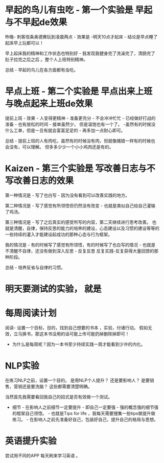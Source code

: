 

# 早起的鸟儿有虫吃 - 第一个实验是 早起与不早起de效果

昨晚- 刺客信条奥德赛玩到凌晨两点 - 效果是 -明天10点才起床 - 结论是早点睡了起床早上玩都可以！

早上起床我的精神和工作状态也特别好 - 我发现我健身完了洗澡完了，清肠完了肚子拉完之后之后 。整个人上班特别精神。

总结 - 早起的鸟儿在各方面都有虫吃。

# 早点上班 - 第二个实验是 早点出来上班与晚点起来上班de效果
 
提前上班 - 效果 - 人变得更精神 - 准备更充分 - 不会冲冲忙忙 - 已经做好打战的准备 - 也有放松的时间 - 接单虽然少， 但是温饱也有一个了。  -虽然有的时候没什么工单，但是一旦有就会富富足足的 - 再多加一点耐心即可。 

总结 - 提前上班的人有肉吃，虽然有的时候没有肉，但就像捕猎一样有的时候也会没有，可以理解。 但多多少少一个小小鸡肉还是有的。

# Kaizen - 第三个实验是 写改善日志与不写改善日志的效果

第一种情况是 - 写了也白写 - 因为没有看到可以改善实践的地方。

第二种情况是 - 写了感觉有所领悟但仍然没有改变 - 也就是类似自己给自己灌输了鸡汤。

第三种情况是 - 写了之后真实的感受所写的内容，第二天继续进行思考改善。  也就是清醒，自律，保持反思的能力的培养的建设，心态建设以及习惯的建设等等的一些持续的灌入才能建设起成功的那种心态与行为框架。 

我的情况是 - 有的时候写了感觉有所领悟，有的时候写了也白写的情况 - 也就是不清醒不自律，还没有做到深入反思 - 反复反思 反复实践-反复获得大量回馈的那种阶段。

总结 - 培养反省与自律的习惯。



# 明天要测试的实验， 就是 

# 每周阅读计划 
阅读- 设置一个目标，目的，找到自己想要的书本 ，实验，付诸行动。 假如无效，立马换书，那这本书没用的话可能上传可能扔掉删除掉即可！

- 为什么是每周呢？因为一本书至少持续实践一周才能看到少许的内化。

# NLP实验 

在练习NLP之前，设置一个目的。  是用NLP个人提升？ 还是要影响人？ 是要销售，营销还是要洗脑？ 这些都需要清楚明确。

当然首先我需要看回我自己的招式是否有效做一个测试。

- 细节 - 在影响人之前细节一定要提升 - 即自己一定要强 - 强的概念强的细节强的框架自己领悟。 - 也就是Tips for life ，我每天需要搜集一些tips做提升做练习。  - 在影响人之前先准备好自己，包装好自己，提升自己的格局与思想。




# 英语提升实验

尝试用不同的APP 每天刷来学习英语 。


